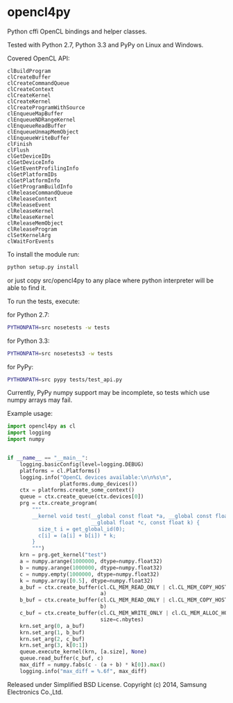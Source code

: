 opencl4py
=========

Python cffi OpenCL bindings and helper classes.

Tested with Python 2.7, Python 3.3 and PyPy on Linux and Windows.

Covered OpenCL API:
```
clBuildProgram
clCreateBuffer
clCreateCommandQueue
clCreateContext
clCreateKernel
clCreateKernel
clCreateProgramWithSource
clEnqueueMapBuffer
clEnqueueNDRangeKernel
clEnqueueReadBuffer
clEnqueueUnmapMemObject
clEnqueueWriteBuffer
clFinish
clFlush
clGetDeviceIDs
clGetDeviceInfo
clGetEventProfilingInfo
clGetPlatformIDs
clGetPlatformInfo
clGetProgramBuildInfo
clReleaseCommandQueue
clReleaseContext
clReleaseEvent
clReleaseKernel
clReleaseKernel
clReleaseMemObject
clReleaseProgram
clSetKernelArg
clWaitForEvents
```

To install the module run:
```bash
python setup.py install
```
or just copy src/opencl4py to any place where python
interpreter will be able to find it.

To run the tests, execute:

for Python 2.7:
```bash
PYTHONPATH=src nosetests -w tests
```

for Python 3.3:
```bash
PYTHONPATH=src nosetests3 -w tests
```

for PyPy:
```bash
PYTHONPATH=src pypy tests/test_api.py
```

Currently, PyPy numpy support may be incomplete,
so tests which use numpy arrays may fail.

Example usage:

```python
import opencl4py as cl
import logging
import numpy


if __name__ == "__main__":
    logging.basicConfig(level=logging.DEBUG)
    platforms = cl.Platforms()
    logging.info("OpenCL devices available:\n\n%s\n",
                 platforms.dump_devices())
    ctx = platforms.create_some_context()
    queue = ctx.create_queue(ctx.devices[0])
    prg = ctx.create_program(
        """
        __kernel void test(__global const float *a, __global const float *b,
                           __global float *c, const float k) {
          size_t i = get_global_id(0);
          c[i] = (a[i] + b[i]) * k;
        }
        """)
    krn = prg.get_kernel("test")
    a = numpy.arange(1000000, dtype=numpy.float32)
    b = numpy.arange(1000000, dtype=numpy.float32)
    c = numpy.empty(1000000, dtype=numpy.float32)
    k = numpy.array([0.5], dtype=numpy.float32)
    a_buf = ctx.create_buffer(cl.CL_MEM_READ_ONLY | cl.CL_MEM_COPY_HOST_PTR,
                              a)
    b_buf = ctx.create_buffer(cl.CL_MEM_READ_ONLY | cl.CL_MEM_COPY_HOST_PTR,
                              b)
    c_buf = ctx.create_buffer(cl.CL_MEM_WRITE_ONLY | cl.CL_MEM_ALLOC_HOST_PTR,
                              size=c.nbytes)
    krn.set_arg(0, a_buf)
    krn.set_arg(1, b_buf)
    krn.set_arg(2, c_buf)
    krn.set_arg(3, k[0:1])
    queue.execute_kernel(krn, [a.size], None)
    queue.read_buffer(c_buf, c)
    max_diff = numpy.fabs(c - (a + b) * k[0]).max()
    logging.info("max_diff = %.6f", max_diff)
```

Released under Simplified BSD License.
Copyright (c) 2014, Samsung Electronics Co.,Ltd.
